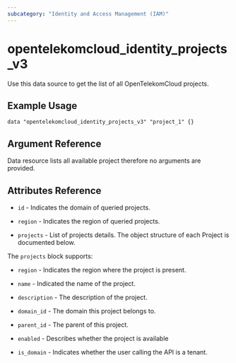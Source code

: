 ```yaml
---
subcategory: "Identity and Access Management (IAM)"
---
```


# opentelekomcloud_identity_projects_v3

Use this data source to get the list of all OpenTelekomCloud projects.

## Example Usage

```hcl
data "opentelekomcloud_identity_projects_v3" "project_1" {}
```


## Argument Reference

Data resource lists all available project therefore no arguments are provided.

## Attributes Reference

* `id` - Indicates the domain of queried projects.

* `region` - Indicates the region of queried projects.

* `projects` - List of projects details. The object structure of each Project is documented below.

The `projects` block supports:

* `region` - Indicates the region where the project is present.

* `name` - Indicated the name of the project.

* `description` - The description of the project.

* `domain_id` - The domain this project belongs to.

* `parent_id` - The parent of this project.

* `enabled` - Describes whether the project is available

* `is_domain` - Indicates whether the user calling the API is a tenant.
